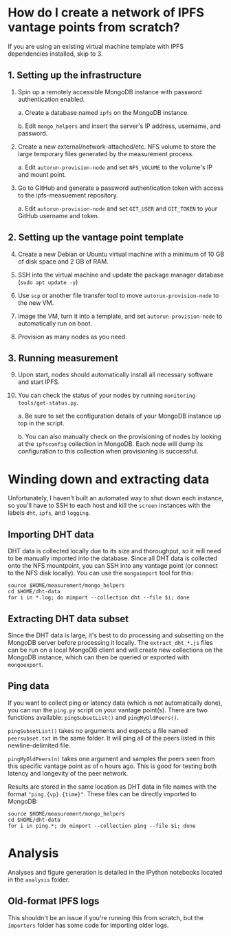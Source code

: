# How do I create a network of IPFS vantage points from scratch?

If you are using an existing virtual machine template with IPFS dependencies installed, skip to 3.

## 1. Setting up the infrastructure

1. Spin up a remotely accessible MongoDB instance with password authentication enabled.

	a. Create a database named `ipfs` on the MongoDB instance.

	b. Edit `mongo_helpers` and insert the server's IP address, username, and password.
	
2. Create a new external/network-attached/etc. NFS volume to store the large temporary files generated by the measurement process.

	a. Edit `autorun-provision-node` and set `NFS_VOLUME` to the volume's IP and mount point.

3. Go to GitHub and generate a password authentication token with access to the ipfs-measuement repository. 

	a. Edit `autorun-provision-node` and set `GIT_USER` and `GIT_TOKEN` to your GitHub username and token.

## 2. Setting up the vantage point template

4. Create a new Debian or Ubuntu virtual machine with a minimum of 10 GB of disk space and 2 GB of RAM. 

5. SSH into the virtual machine and update the package manager database (`sudo apt update -y`)

6. Use `scp` or another file transfer tool to move `autorun-provision-node` to the new VM.

7. Image the VM, turn it into a template, and set `autorun-provision-node` to automatically run on boot.

8. Provision as many nodes as you need.

## 3. Running measurement

9. Upon start, nodes should automatically install all necessary software and start IPFS. 

10. You can check the status of your nodes by running `monitoring-tools/get-status.py`.

	a. Be sure to set the configuration details of your MongoDB instance up top in the script.

	b. You can also manually check on the provisioning of nodes by looking at the `ipfsconfig` collection in MongoDB. Each node will dump its configuration to this collection when provisioning is successful.
	
# Winding down and extracting data

Unfortunately, I haven't built an automated way to shut down each instance, so you'll have to SSH to each host and kill the `screen` instances with the labels `dht`, `ipfs`, and `logging`.

## Importing DHT data
DHT data is collected locally due to its size and thoroughput, so it will need to be manually imported into the database. Since all DHT data is collected onto the NFS mountpoint, you can SSH into any vantage point (or connect to the NFS disk locally). You can use the `mongoimport` tool for this:

	source $HOME/measurement/mongo_helpers
	cd $HOME/dht-data
	for i in *.log; do mimport --collection dht --file $i; done
	
## Extracting DHT data subset
Since the DHT data is large, it's best to do processing and subsetting on the MongoDB server before processing it locally. The `extract_dht_*.js` files can be run on a local MongoDB client and will create new collections on the MongoDB instance, which can then be queried or exported with `mongoexport`.

## Ping data
If you want to collect ping or latency data (which is not automatically done), you can run the `ping.py` script on your vantage point(s). There are two functions available: `pingSubsetList()` and `pingMyOldPeers()`. 

`pingSubsetList()` takes no arguments and expects a file named `peersubset.txt` in the same folder. It will ping all of the peers listed in this newline-delimited file.

`pingMyOldPeers(n)` takes one argument and samples the peers seen from this specific vantage point as of `n` hours ago. This is good for testing both latency and longevity of the peer network.

Results are stored in the same location as DHT data in file names with the format `"ping.{vp}.{time}"`. These files can be directly imported to MongoDB:

	source $HOME/measurement/mongo_helpers
	cd $HOME/dht-data
	for i in ping.*; do mimport --collection ping --file $i; done
	
# Analysis
 
Analyses and figure generation is detailed in the IPython notebooks located in the `analysis` folder. 

## Old-format IPFS logs

This shouldn't be an issue if you're running this from scratch, but the `importers` folder has some code for importing older logs. 



